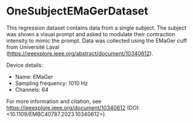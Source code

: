 # OneSubjectEMaGerDataset

This regression dataset contains data from a single subject. The subject was shown a visual prompt and asked to modulate their contraction intensity to mimic the prompt. Data was collected using the EMaGer cuff from Université Laval (https://ieeexplore.ieee.org/abstract/document/10340612).

Device details:

- Name: EMaGer
- Sampling frequency: 1010 Hz
- Channels: 64

For more information and citation, see <https://ieeexplore.ieee.org/document/10340612> (DOI: <10.1109/EMBC40787.2023.10340612>).
